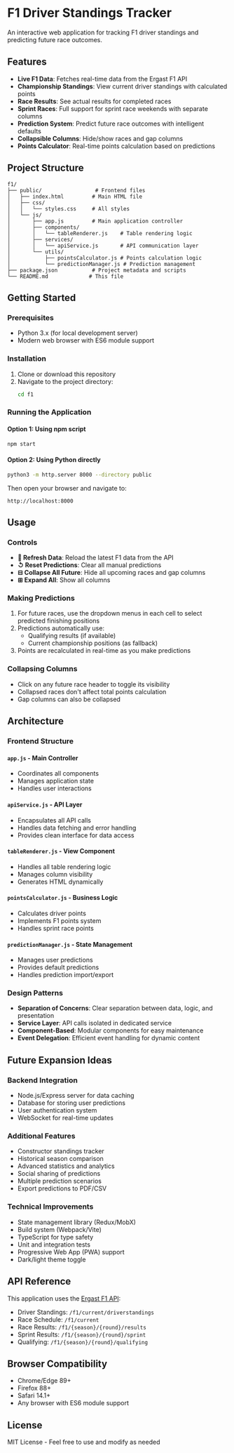 # F1 Driver Standings Tracker

An interactive web application for tracking F1 driver standings and predicting future race outcomes.

## Features

- **Live F1 Data**: Fetches real-time data from the Ergast F1 API
- **Championship Standings**: View current driver standings with calculated points
- **Race Results**: See actual results for completed races
- **Sprint Races**: Full support for sprint race weekends with separate columns
- **Prediction System**: Predict future race outcomes with intelligent defaults
- **Collapsible Columns**: Hide/show races and gap columns
- **Points Calculator**: Real-time points calculation based on predictions

## Project Structure

```
f1/
├── public/                 # Frontend files
│   ├── index.html         # Main HTML file
│   ├── css/
│   │   └── styles.css     # All styles
│   └── js/
│       ├── app.js         # Main application controller
│       ├── components/
│       │   └── tableRenderer.js    # Table rendering logic
│       ├── services/
│       │   └── apiService.js       # API communication layer
│       └── utils/
│           ├── pointsCalculator.js # Points calculation logic
│           └── predictionManager.js # Prediction management
├── package.json           # Project metadata and scripts
└── README.md             # This file
```

## Getting Started

### Prerequisites

- Python 3.x (for local development server)
- Modern web browser with ES6 module support

### Installation

1. Clone or download this repository
2. Navigate to the project directory:
   ```bash
   cd f1
   ```

### Running the Application

#### Option 1: Using npm script
```bash
npm start
```

#### Option 2: Using Python directly
```bash
python3 -m http.server 8000 --directory public
```

Then open your browser and navigate to:
```
http://localhost:8000
```

## Usage

### Controls

- **🔄 Refresh Data**: Reload the latest F1 data from the API
- **↺ Reset Predictions**: Clear all manual predictions
- **⊟ Collapse All Future**: Hide all upcoming races and gap columns
- **⊞ Expand All**: Show all columns

### Making Predictions

1. For future races, use the dropdown menus in each cell to select predicted finishing positions
2. Predictions automatically use:
   - Qualifying results (if available)
   - Current championship positions (as fallback)
3. Points are recalculated in real-time as you make predictions

### Collapsing Columns

- Click on any future race header to toggle its visibility
- Collapsed races don't affect total points calculation
- Gap columns can also be collapsed

## Architecture

### Frontend Structure

#### `app.js` - Main Controller
- Coordinates all components
- Manages application state
- Handles user interactions

#### `apiService.js` - API Layer
- Encapsulates all API calls
- Handles data fetching and error handling
- Provides clean interface for data access

#### `tableRenderer.js` - View Component
- Handles all table rendering logic
- Manages column visibility
- Generates HTML dynamically

#### `pointsCalculator.js` - Business Logic
- Calculates driver points
- Implements F1 points system
- Handles sprint race points

#### `predictionManager.js` - State Management
- Manages user predictions
- Provides default predictions
- Handles prediction import/export

### Design Patterns

- **Separation of Concerns**: Clear separation between data, logic, and presentation
- **Service Layer**: API calls isolated in dedicated service
- **Component-Based**: Modular components for easy maintenance
- **Event Delegation**: Efficient event handling for dynamic content

## Future Expansion Ideas

### Backend Integration
- Node.js/Express server for data caching
- Database for storing user predictions
- User authentication system
- WebSocket for real-time updates

### Additional Features
- Constructor standings tracker
- Historical season comparison
- Advanced statistics and analytics
- Social sharing of predictions
- Multiple prediction scenarios
- Export predictions to PDF/CSV

### Technical Improvements
- State management library (Redux/MobX)
- Build system (Webpack/Vite)
- TypeScript for type safety
- Unit and integration tests
- Progressive Web App (PWA) support
- Dark/light theme toggle

## API Reference

This application uses the [Ergast F1 API](https://api.jolpi.ca/ergast/):
- Driver Standings: `/f1/current/driverstandings`
- Race Schedule: `/f1/current`
- Race Results: `/f1/{season}/{round}/results`
- Sprint Results: `/f1/{season}/{round}/sprint`
- Qualifying: `/f1/{season}/{round}/qualifying`

## Browser Compatibility

- Chrome/Edge 89+
- Firefox 88+
- Safari 14.1+
- Any browser with ES6 module support

## License

MIT License - Feel free to use and modify as needed
